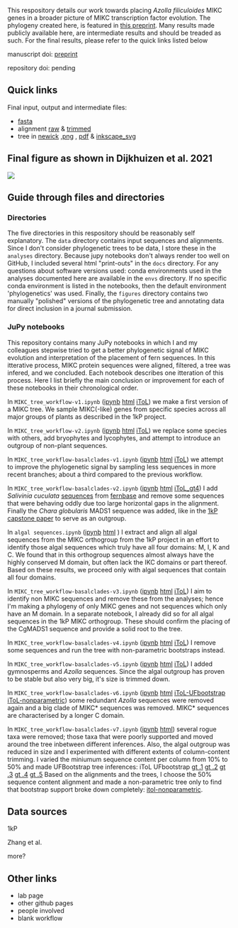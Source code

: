 This respository details our work towards placing _Azolla filiculoides_ MIKC genes in a broader picture of MIKC transcription factor evolution.
The phylogeny created here, is featured in [this preprint](https://www.biorxiv.org/content/10.1101/2020.09.09.289736v2).
Many results made publicly available here, are intermediate results and should be treaded as such.
For the final results, please refer to the quick links listed below

manuscript doi: [preprint](https://www.biorxiv.org/content/10.1101/2020.09.09.289736v2)

repository doi: pending

## Quick links
Final input, output and intermediate files:
* [fasta](data/MIKC_orthogroup_selection-basal-v9_guide-v4.fasta)
* alignment [raw](data/alignments_raw/MIKC_orthogroup_selection-basal-v9_guide-v4_aligned-mafft-einsi_prank.fasta) &
          [trimmed](data/alignments_trimmed/MIKC_orthogroup_selection-basal-v9_guide-v4_aligned-mafft-einsi_prank_trim-gt1.fasta)
* tree in [newick](analyses/MIKC_orthogroup_selection-basal-v9_guide-v4_trees/aligned-mafft-einsi_prank_trim-gt1/MIKC_orthogroup_selection-basal-v9_guide-v4_aligned-mafft-einsi_prank_trim-gt1_iqtree-b1000_booster.treefile)
          ,[png](figures/MIKC_orthogroup_selection-basal-v9_guide-v4_aligned-mafft-einsi_prank_trim-gt1_iqtree-b1000_booster_withrnaseq.png)
          , [pdf](figures/MIKC_orthogroup_selection-basal-v9_guide-v4_aligned-mafft-einsi_prank_trim-gt1_iqtree-b1000_booster_withrnaseq.pdf)
          & [inkscape_svg](figures/MIKC_orthogroup_selection-basal-v9_guide-v4_aligned-mafft-einsi_prank_trim-gt1_iqtree-b1000_booster_withrnaseq.svg)

## Final figure as shown in Dijkhuizen et al. 2021
![](figures/MIKC_orthogroup_selection-basal-v9_guide-v4_aligned-mafft-einsi_prank_trim-gt1_iqtree-b1000_booster_withrnaseq.svg)

## Guide through files and directories

### Directories
The five directories in this respository should be reasonably self explanatory. 
The `data` directory contains input sequences and alignments.
Since I don't consider phylogenetic trees to be data, I store these in the `analyses` directory.
Because jupy notebooks don't always render too well on GitHub, I included several html "print-outs" in the `docs` directory.
For any questions about software versions used: conda environments used in the analyses documented here are available in the `envs` directory.
If no specific conda environment is listed in the notebooks, then the default environment 'phylogenetics' was used.
Finally, the `figures` directory contains two manually "polished" versions of the phylogenetic tree and annotating data for direct inclusion in a journal submission.

### JuPy notebooks
This repository contains many JuPy notebooks in which I and my colleagues stepwise tried to get a better phylogenetic signal of MIKC evolution and interpretation of the placement of fern sequences.
In this itterative process, MIKC protein sequences were aligned, filtered, a tree was infered, and we concluded.
Each notebook describes one itteration of this process. 
Here I list briefly the main conclusion or improvement for each of these notebooks in their chronological order.

In `MIKC_tree_workflow-v1.ipynb`
([ipynb](https://github.com/lauralwd/MIKC_tree/blob/master/MIKC_tree_workflow-v1.ipynb)
[html](https://htmlpreview.github.io/?https://github.com/lauralwd/MIKC_tree/blob/master/docs/MIKC_tree_workflow-v1.html)
[iToL](https://itol.embl.de/tree/9421021579373181591777160))
we make a first version of a MIKC tree.
We sample MIKC(-like) genes from specific species across all major groups of plants as described in the 1kP project.

In `MIKC_tree_workflow-v2.ipynb`
([ipynb](https://github.com/lauralwd/MIKC_tree/blob/master/MIKC_tree_workflow-v2.ipynb)
[html](https://htmlpreview.github.io/?https://github.com/lauralwd/MIKC_tree/blob/master/docs/MIKC_tree_workflow-v2.html)
[iToL](https://itol.embl.de/tree/9421021579263431592334615))
we replace some species with others, add bryophytes and lycophytes, and attempt to introduce an outgroup of non-plant sequences.

In `MIKC_tree_workflow-basalclades-v1.ipynb`
([ipynb](https://github.com/lauralwd/MIKC_tree/blob/master/MIKC_tree_workflow-basalclades-v1.ipynb)
[html](https://htmlpreview.github.io/?https://github.com/lauralwd/MIKC_tree/blob/master/docs/MIKC_tree_workflow-basalclades-v1.html)
[iToL](https://itol.embl.de/tree/9421021579288351592221930))
we attempt to improve the phylogenetic signal by sampling less sequences in more recent branches; about a third compared to the previous workflow.

In `MIKC_tree_workflow-basalclades-v2.ipynb`
([ipynb](https://github.com/lauralwd/MIKC_tree/blob/master/MIKC_tree_workflow-basalclades-v2.ipynb)
[html](https://htmlpreview.github.io/?https://github.com/lauralwd/MIKC_tree/blob/master/docs/MIKC_tree_workflow-basalclades-v2.html)
[iToL_gt4](https://itol.embl.de/tree/13121158204159901593010248))
I add _Salivinia cuculata_ [sequences](data/salvinia_sequences/salivinia_fernbase_blast_results_uniq.fasta) from [fernbase](fernbase.org) and remove some sequences that were behaving oddly due too large horizontal gaps in the alignment.
Finally the _Chara globularis_ MADS1 sequence was added, like in the [1kP capstone paper](https://doi.org/10.1038/s41586-019-1693-2) to serve as an outgroup.

In `algal sequences.ipynb`
([ipynb](https://github.com/lauralwd/MIKC_tree/blob/master/algal_sequences.ipynb)
[html](https://htmlpreview.github.io/?https://github.com/lauralwd/MIKC_tree/blob/master/docs/algal_sequences.html)
)
I extract and align all algal sequences from the MIKC orthogroup from the 1kP project in an effort to identify those algal sequences which truly have all four domains: M, I, K and C.
We found that in this orthogroup sequences almost always have the highly conserved M domain, but often lack the IKC domains or part thereof.
Based on these results, we proceed only with algal sequences that contain all four domains.

In `MIKC_tree_workflow-basalclades-v3.ipynb`
([ipynb](https://github.com/lauralwd/MIKC_tree/blob/master/MIKC_tree_workflow-basalclades-v3.ipynb)
[html](https://htmlpreview.github.io/?https://github.com/lauralwd/MIKC_tree/blob/master/docs/MIKC_tree_workflow-basalclades-v3.html)
[iToL](https://itol.embl.de/tree/13121159166346421593419936))
I aim to identify non MIKC sequences and remove these from the analyses;
hence I'm making a phylogeny of only MIKC genes and not sequences which only have an M domain.
In a separate notebook, I already did so for all algal sequences in the 1kP MIKC orthogroup.
These should confirm the placing of the CgMADS1 sequence and provide a solid root to the tree.

In `MIKC_tree_workflow-basalclades-v4.ipynb`
([ipynb](https://github.com/lauralwd/MIKC_tree/blob/master/MIKC_tree_workflow-basalclades-v4.ipynb)
[html](https://htmlpreview.github.io/?https://github.com/lauralwd/MIKC_tree/blob/master/docs/MIKC_tree_workflow-basalclades-v4.html)
[iToL](https://itol.embl.de/tree/9421021579173651593446746))
I remove some sequences and run the tree with non-parametric bootstraps instead.

In `MIKC_tree_workflow-basalclades-v5.ipynb`
([ipynb](https://github.com/lauralwd/MIKC_tree/blob/master/MIKC_tree_workflow-basalclades-v5.ipynb)
[html](https://htmlpreview.github.io/?https://github.com/lauralwd/MIKC_tree/blob/master/docs/MIKC_tree_workflow-basalclades-v5.html)
[iToL](https://itol.embl.de/tree/9421021579163171593685733))
I added gymnosperms and _Azolla_ sequences.
Since the algal outgroup has proven to be stable but also very big, it's size is trimmed down.

In `MIKC_tree_workflow-basalclades-v6.ipynb`
([ipynb](https://github.com/lauralwd/MIKC_tree/blob/master/MIKC_tree_workflow-basalclades-v6.ipynb)
[html](https://htmlpreview.github.io/?https://github.com/lauralwd/MIKC_tree/blob/master/docs/MIKC_tree_workflow-basalclades-v6.html)
[iToL-UFbootstrap](https://itol.embl.de/tree/942102157910201593716454)
[iToL-nonparametric](https://itol.embl.de/tree/1312115964226201597403301#))
some redundant _Azolla_ sequences were removed again and a big clade of MIKC* sequences was removed.
MIKC* sequences are characterised by a longer C domain.

In `MIKC_tree_workflow-basalclades-v7.ipynb` 
([ipynb](https://github.com/lauralwd/MIKC_tree/blob/master/MIKC_tree_workflow-basalclades-v7.ipynb)
[html](https://htmlpreview.github.io/?https://github.com/lauralwd/MIKC_tree/blob/master/docs/MIKC_tree_workflow-basalclades-v7.html))
several rogue taxa were removed; those taxa that were poorly supported and moved around the tree inbetween different inferences.
Also, the algal outgroup was reduced in size and I experimented with different extents of column-content trimming.
I varied the miniumum sequence content per column from 10% to 50% and made UFBootstrap tree inferences:
iToL UFbootstrap 
[gt .1](https://itol.embl.de/tree/131211596429601597651059)
[gt .2](https://itol.embl.de/tree/131211596429631597651059)
[gt .3](https://itol.embl.de/tree/131211596429651597651060)
[gt .4](https://itol.embl.de/tree/131211596429721597651060)
[gt .5](https://itol.embl.de/tree/131211596429741597651061)
Based on the alignments and the trees, I choose the 50% sequence content alignment and made a non-parametric tree only to find that bootstrap support broke down completely:
[itol-nonparametric](https://itol.embl.de/tree/1312115999190001598359608).



## Data sources
1kP

Zhang et al.

more?

## Other links
 * lab page
 * other github pages
 * people involved
 * blank workflow
